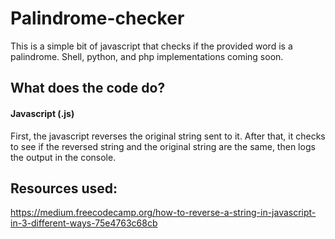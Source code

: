 # Palindrome-checker
   This is a simple bit of javascript that checks if the provided word is a palindrome. Shell, python, and php implementations coming soon.
## What does the code do?
#### Javascript (.js)
   First, the javascript reverses the original string sent to it. After that, it checks to see if the reversed string and the original string are the same, then logs the output in the console.
## Resources used:
  https://medium.freecodecamp.org/how-to-reverse-a-string-in-javascript-in-3-different-ways-75e4763c68cb
